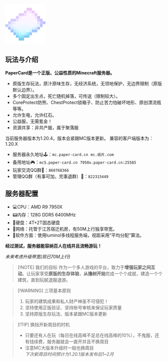 ![](/picture/papercard.png)
## 玩法与介绍
**PaperCard是一个正版、公益性质的Minecraft服务器。**
- 原版生存玩法，原汁原味生存，无经济系统，无领地保护，无边界限制（原版默认边界）。
- 多个固定出生点，死亡随机掉落，可传送（限制较大）。
- CoreProtect防熊、ChestProtect锁箱子、防止苦力怕破坏地形、原创漂流瓶等等。
- 允许生电，允许红石。
- 公益服，无需氪金！
- 资源共享：非共产服，属于聚落服

当前服务器版本为1.20.4，版本会紧跟MC版本更新。
兼容的客户端版本为：1.20.X

- 服务器永久地址🕹️：`mc.paper-card.cn`&nbsp;&nbsp;`mc.纸片.com`
- 备用地址🎮：`mc5.paper-card.cn`&nbsp;&nbsp;`7950x.paper-card.cn:25585`
- 玩家交流QQ群💬：`860768366`
- 管理QQ群（有事可加，完事退群）💬：`822315449`

## 服务器配置
- 💻CPU：AMD R9 7950X
- 📟内存：128G DDR5 6400MHz
- 💾硬盘：4T+2T固态硬盘
- 🔌网络：托管于江苏宿迁机房，有50M上行独享带宽。 
- 🧮软件方面：使用luminol多线程服务端，视距采用“平均分配”算法。

**经过测试，服务器能容纳百人在线并且流畅游玩！**

*未来考虑升级带宽(现已70M上行)*

>[!NOTE] 我们的目标
>作为一个多人游戏的平台，致力于**增强玩家之间互动**。让玩家享受**原版的生存体验**，**从撸树开始**完成一个个成就，建造一个个建筑，直到玩腻退服退游。

> [!WARNING] 三项基本原则
> 1. 玩家的建筑成果和私人财产神圣不可侵犯！
> 2. 坚持使用正版验证、坚持账号审核来保证玩家质量
> 3. 坚持原版生存玩法、版本紧跟MC版本更新

> [!TIP] 换挡开新周目的时机
> - 只要还有人在玩（每日在线高峰不足总在线高峰的10%），不鬼服，还有钱续费，服务器就会一直开并且不换周目
> - 注意MC大版本升级时一般也换周目  
> *下次新周目时间预计为1.20.1版本发布后1~2月*